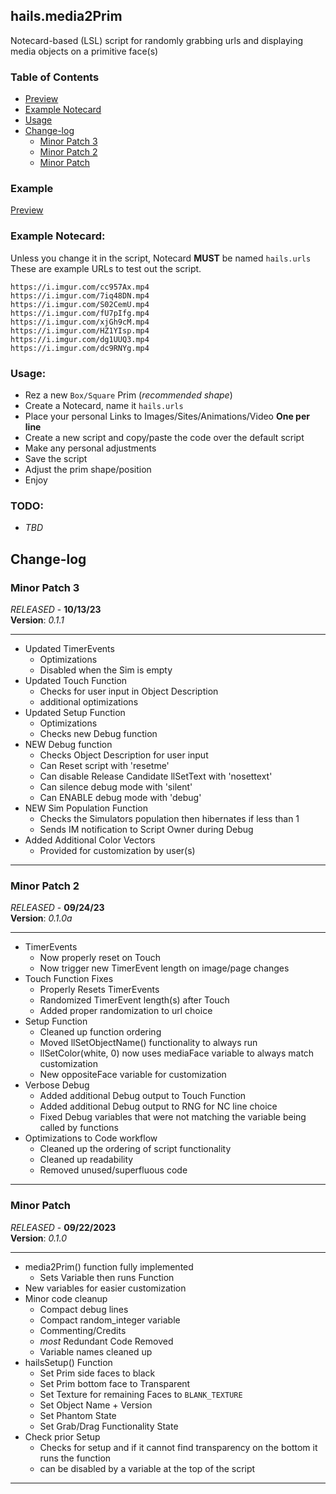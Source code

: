 ## hails.media2Prim

Notecard-based (LSL) script for randomly grabbing urls and displaying media objects on a primitive face(s)

### Table of Contents
- [Preview](#example)
- [Example Notecard](#example-notecard)
- [Usage](#usage)
- [Change-log](#change-log)
   - [Minor Patch 3](#minor-patch-3) 
   - [Minor Patch 2](#minor-patch-2)
   - [Minor Patch](#minor-patch)


### Example

<a href="https://i.imgur.com/lMoRjGc.gif">Preview</a>

### Example Notecard:

Unless you change it in the script, Notecard **MUST** be named `hails.urls`  
These are example URLs to test out the script.
```
https://i.imgur.com/cc957Ax.mp4
https://i.imgur.com/7iq48DN.mp4
https://i.imgur.com/S02CemU.mp4
https://i.imgur.com/fU7pIfg.mp4
https://i.imgur.com/xjGh9cM.mp4
https://i.imgur.com/HZ1YIsp.mp4
https://i.imgur.com/dg1UUQ3.mp4
https://i.imgur.com/dc9RNYg.mp4
```

### Usage:

- Rez a new `Box/Square` Prim (*recommended shape*)
- Create a Notecard, name it `hails.urls`
- Place your personal Links to Images/Sites/Animations/Video **One per line**
- Create a new script and copy/paste the code over the default script
- Make any personal adjustments
- Save the script
- Adjust the prim shape/position
- Enjoy

### TODO:

- *TBD*

  
## Change-log

### Minor Patch 3
*RELEASED* - **10/13/23**  
__Version__: *0.1.1*  
-  -  -  -  -  -  -  -  -  -
- Updated TimerEvents
   - Optimizations
   - Disabled when the Sim is empty
- Updated Touch Function
   - Checks for user input in Object Description
   - additional optimizations
- Updated Setup Function
   - Optimizations
   - Checks new Debug function
- NEW Debug function
   - Checks Object Description for user input
   - Can Reset script with 'resetme'
   - Can disable Release Candidate llSetText with 'nosettext'
   - Can silence debug mode with 'silent'
   - Can ENABLE debug mode with 'debug'
- NEW Sim Population Function
   - Checks the Simulators population then hibernates if less than 1
   - Sends IM notification to Script Owner during Debug
- Added Additional Color Vectors
   - Provided for customization by user(s)
-  -  -  -  -  -  -  -  -  -
### Minor Patch 2
*RELEASED* - **09/24/23**  
__Version__: *0.1.0a*  
-  -  -  -  -  -  -  -  -  -
- TimerEvents
   - Now properly reset on Touch
   - Now trigger new TimerEvent length on image/page changes
- Touch Function Fixes
   - Properly Resets TimerEvents
   - Randomized TimerEvent length(s) after Touch
   - Added proper randomization to url choice
- Setup Function
   - Cleaned up function ordering
   - Moved llSetObjectName() functionality to always run
   - llSetColor(white, 0) now uses mediaFace variable to always match customization
   - New oppositeFace variable for customization
- Verbose Debug
   - Added additional Debug output to Touch Function
   - Added additional Debug output to RNG for NC line choice
   - Fixed Debug variables that were not matching the variable being called by functions
- Optimizations to Code workflow
   - Cleaned up the ordering of script functionality
   - Cleaned up readability
   - Removed unused/superfluous code
-  -  -  -  -  -  -  -  -  -
### Minor Patch  
*RELEASED* - **09/22/2023**  
__Version__: *0.1.0*  
-  -  -  -  -  -  -  -  -  -
- media2Prim() function fully implemented
   - Sets Variable then runs Function
- New variables for easier customization
- Minor code cleanup
   - Compact debug lines
   - Compact random_integer variable
   - Commenting/Credits
   - *most* Redundant Code Removed
   - Variable names cleaned up
- hailsSetup() Function
   - Set Prim side faces to black
   - Set Prim bottom face to Transparent
   - Set Texture for remaining Faces to `BLANK_TEXTURE`
   - Set Object Name + Version
   - Set Phantom State
   - Set Grab/Drag Functionality State
- Check prior Setup
   - Checks for setup and if it cannot find transparency on the bottom it runs the function
   - can be disabled by a variable at the top of the script
-  -  -  -  -  -  -  -  -  -
